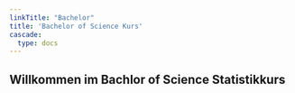 ```yaml
---
linkTitle: "Bachelor"
title: 'Bachelor of Science Kurs'
cascade:
  type: docs
---
```


## Willkommen im Bachlor of Science Statistikkurs